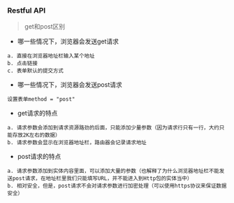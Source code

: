 ### Restful API
> get和post区别

* 哪一些情况下，浏览器会发送get请求
```
a. 直接在浏览器地址栏输入某个地址
b. 点击链接
c. 表单默认的提交方式
```
* 哪一些情况下，浏览器会发送post请求
```
设置表单method = "post"
```
* get请求的特点
```
a. 请求参数会添加到请求资源路劲的后面，只能添加少量参数（因为请求行只有一行，大约只能存放2K左右的数据）
b. 请求参数会显示在浏览器地址栏，路由器会记录请求地址
```
* post请求的特点
```
a. 请求参数添加到实体内容里面，可以添加大量的参数（也解释了为什么浏览器地址栏不能发送post请求，在地址栏里我们只能填写URL，并不能进入到Http包的实体当中）
b. 相对安全，但是，post请求不会对请求参数进行加密处理（可以使用https协议来保证数据安全）
```